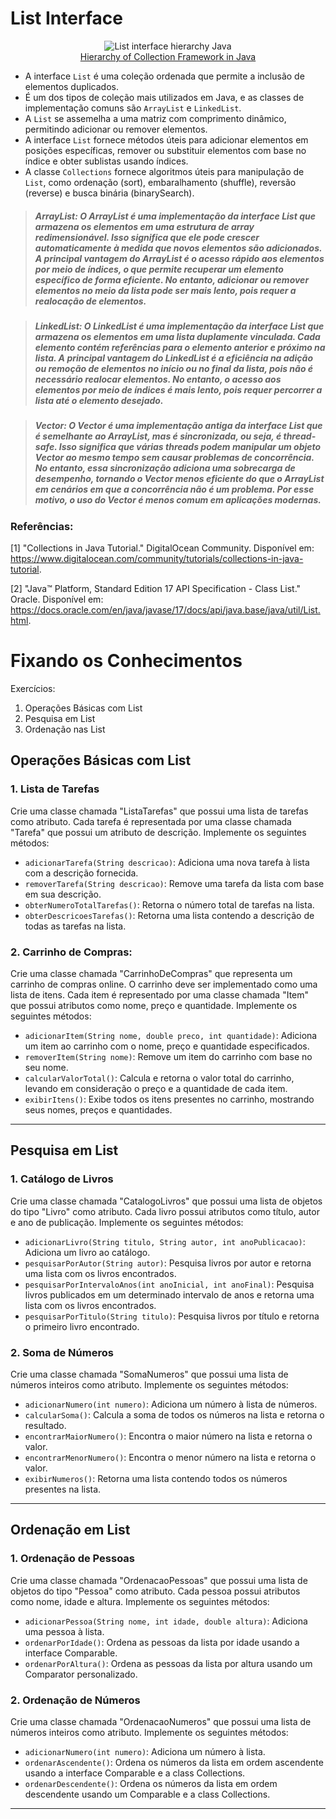 # List Interface

<p align="center">
<img src="../../../../assets/image/list-interface-hierarchy.png" alt="List interface hierarchy Java"><br>
<a href="https://data-flair.training/blogs/collection-framework-in-java/">Hierarchy of Collection Framework in Java </a>
</p>

-   A interface <code>List</code> é uma coleção ordenada que permite a inclusão de elementos duplicados.
-   É um dos tipos de coleção mais utilizados em Java, e as classes de implementação comuns são <code>ArrayList</code> e <code>LinkedList</code>.
-   A <code>List</code> se assemelha a uma matriz com comprimento dinâmico, permitindo adicionar ou remover elementos.
-   A interface <code>List</code> fornece métodos úteis para adicionar elementos em posições específicas, remover ou substituir elementos com base no índice e obter sublistas usando índices.
-   A classe <code>Collections</code> fornece algoritmos úteis para manipulação de <code>List</code>, como ordenação (sort), embaralhamento (shuffle), reversão (reverse) e busca binária (binarySearch).

> ##### _ArrayList_: O ArrayList é uma implementação da interface List que armazena os elementos em uma estrutura de array redimensionável. Isso significa que ele pode crescer automaticamente à medida que novos elementos são adicionados. A principal vantagem do ArrayList é o acesso rápido aos elementos por meio de índices, o que permite recuperar um elemento específico de forma eficiente. No entanto, adicionar ou remover elementos no meio da lista pode ser mais lento, pois requer a realocação de elementos.

> ##### _LinkedList_: O LinkedList é uma implementação da interface List que armazena os elementos em uma lista duplamente vinculada. Cada elemento contém referências para o elemento anterior e próximo na lista. A principal vantagem do LinkedList é a eficiência na adição ou remoção de elementos no início ou no final da lista, pois não é necessário realocar elementos. No entanto, o acesso aos elementos por meio de índices é mais lento, pois requer percorrer a lista até o elemento desejado.

> ##### _Vector_: O Vector é uma implementação antiga da interface List que é semelhante ao ArrayList, mas é sincronizada, ou seja, é thread-safe. Isso significa que várias threads podem manipular um objeto Vector ao mesmo tempo sem causar problemas de concorrência. No entanto, essa sincronização adiciona uma sobrecarga de desempenho, tornando o Vector menos eficiente do que o ArrayList em cenários em que a concorrência não é um problema. Por esse motivo, o uso do Vector é menos comum em aplicações modernas.

### Referências:

[1] "Collections in Java Tutorial." DigitalOcean Community. Disponível em: https://www.digitalocean.com/community/tutorials/collections-in-java-tutorial.

[2] "Java™ Platform, Standard Edition 17 API Specification - Class List." Oracle. Disponível em: https://docs.oracle.com/en/java/javase/17/docs/api/java.base/java/util/List.html.

# Fixando os Conhecimentos

Exercícios:

1. Operações Básicas com List
2. Pesquisa em List
3. Ordenação nas List

## Operações Básicas com List

### 1. Lista de Tarefas

<p>Crie uma classe chamada "ListaTarefas" que possui uma lista de tarefas como atributo. Cada tarefa é representada por uma classe chamada "Tarefa" que possui um atributo de descrição. Implemente os seguintes métodos:

-   `adicionarTarefa(String descricao)`: Adiciona uma nova tarefa à lista com a descrição fornecida.
-   `removerTarefa(String descricao)`: Remove uma tarefa da lista com base em sua descrição.
-   `obterNumeroTotalTarefas()`: Retorna o número total de tarefas na lista.
-   `obterDescricoesTarefas()`: Retorna uma lista contendo a descrição de todas as tarefas na lista.
</p>

### 2. Carrinho de Compras:

<p>Crie uma classe chamada "CarrinhoDeCompras" que representa um carrinho de compras online. O carrinho deve ser implementado como uma lista de itens. Cada item é representado por uma classe chamada "Item" que possui atributos como nome, preço e quantidade. Implemente os seguintes métodos:

-   `adicionarItem(String nome, double preco, int quantidade)`: Adiciona um item ao carrinho com o nome, preço e quantidade especificados.
-   `removerItem(String nome)`: Remove um item do carrinho com base no seu nome.
-   `calcularValorTotal()`: Calcula e retorna o valor total do carrinho, levando em consideração o preço e a quantidade de cada item.
-   `exibirItens()`: Exibe todos os itens presentes no carrinho, mostrando seus nomes, preços e quantidades.
</p>

---

## Pesquisa em List

### 1. Catálogo de Livros

<p>Crie uma classe chamada "CatalogoLivros" que possui uma lista de objetos do tipo "Livro" como atributo. Cada livro possui atributos como título, autor e ano de publicação. Implemente os seguintes métodos:

-   `adicionarLivro(String titulo, String autor, int anoPublicacao)`: Adiciona um livro ao catálogo.
-   `pesquisarPorAutor(String autor)`: Pesquisa livros por autor e retorna uma lista com os livros encontrados.
-   `pesquisarPorIntervaloAnos(int anoInicial, int anoFinal)`: Pesquisa livros publicados em um determinado intervalo de anos e retorna uma lista com os livros encontrados.
-   `pesquisarPorTitulo(String titulo)`: Pesquisa livros por título e retorna o primeiro livro encontrado.
</p>

### 2. Soma de Números

<p>Crie uma classe chamada "SomaNumeros" que possui uma lista de números inteiros como atributo. Implemente os seguintes métodos:

-   `adicionarNumero(int numero)`: Adiciona um número à lista de números.
-   `calcularSoma()`: Calcula a soma de todos os números na lista e retorna o resultado.
-   `encontrarMaiorNumero()`: Encontra o maior número na lista e retorna o valor.
-   `encontrarMenorNumero()`: Encontra o menor número na lista e retorna o valor.
-   `exibirNumeros()`: Retorna uma lista contendo todos os números presentes na lista.

---

## Ordenação em List

### 1. Ordenação de Pessoas

<p>Crie uma classe chamada "OrdenacaoPessoas" que possui uma lista de objetos do tipo "Pessoa" como atributo. Cada pessoa possui atributos como nome, idade e altura. Implemente os seguintes métodos:

-   `adicionarPessoa(String nome, int idade, double altura)`: Adiciona uma pessoa à lista.
-   `ordenarPorIdade()`: Ordena as pessoas da lista por idade usando a interface Comparable.
-   `ordenarPorAltura()`: Ordena as pessoas da lista por altura usando um Comparator personalizado.
</p>

### 2. Ordenação de Números

<p>Crie uma classe chamada "OrdenacaoNumeros" que possui uma lista de números inteiros como atributo. Implemente os seguintes métodos:

-   `adicionarNumero(int numero)`: Adiciona um número à lista.
-   `ordenarAscendente()`: Ordena os números da lista em ordem ascendente usando a interface Comparable e a class Collections.
-   `ordenarDescendente()`: Ordena os números da lista em ordem descendente usando um Comparable e a class Collections.
</p>

---
